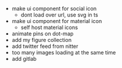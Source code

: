 -   make ui component for social icon
    -   dont load over url, use svg in ts
-   make ui component for material icon
    -   self host material icons
-   animate pins on dot-map
-   add my figure collection
-   add twitter feed from nitter
-   too many images loading at the same time
-   add gitlab
